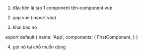 1. đầu tiên là tạo 1 component tên-component.vue

2. app.vue (import vào)

3. khai báo nó 

  export default {
    name: 'App',
    components: {
      FirstComponent,
    }
  }

4. gọi nó tại chỗ muốn dùng